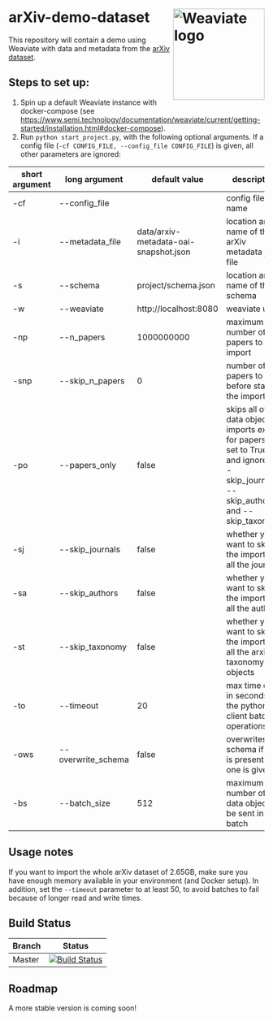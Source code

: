 # arXiv-demo-dataset  <img alt='Weaviate logo' src='https://raw.githubusercontent.com/semi-technologies/weaviate/19de0956c69b66c5552447e84d016f4fe29d12c9/docs/assets/weaviate-logo.png' width='180' align='right' />

This repository will contain a demo using Weaviate with data and metadata from the [arXiv dataset](https://www.kaggle.com/Cornell-University/arxiv).

## Steps to set up:
1. Spin up a default Weaviate instance with docker-compose (see https://www.semi.technology/documentation/weaviate/current/getting-started/installation.html#docker-compose).
2. Run `python start_project.py`, with the following optional arguments. If a config file (`-cf CONFIG_FILE, --config_file CONFIG_FILE`) is given, all other parameters are ignored:
  
  | short argument | long argument | default value | description |
  | ------ | ------ | ------ | ------ | 
  | -cf | --config_file |  | config file name |
  | -i | --metadata_file | data/arxiv-metadata-oai-snapshot.json | location and name of the arXiv metadata json file |
  | -s | --schema | project/schema.json | location and name of the schema |
  | -w | --weaviate | http://localhost:8080 | weaviate url |
  | -np | --n_papers | 1000000000 | maximum number of papers to import |
  | -snp | --skip_n_papers | 0 | number of papers to skip before starting the import |
  | -po | --papers_only | false | skips all other data object imports except for papers if set to True, and ignores --skip_journals, --skip_authors and --skip_taxonomy |
  | -sj | --skip_journals | false | whether you want to skip the import of all the journals |
  | -sa | --skip_authors | false | whether you want to skip the import of all the authors |
  | -st | --skip_taxonomy | false | whether you want to skip the import of all the arxiv taxonomy objects |
  | -to | --timeout | 20 | max time out in seconds for the python client batching operations |
  | -ows | --overwrite_schema | false | overwrites the schema if one is present and one is given |
  | -bs | --batch_size | 512 | maximum number of data objects to be sent in one batch |

## Usage notes
If you want to import the whole arXiv dataset of 2.65GB, make sure you have enough memory available in your environment (and Docker setup). In addition, set the `--timeout` parameter to at least 50, to avoid batches to fail because of longer read and write times.

## Build Status

| Branch   | Status        |
| -------- |:-------------:|
| Master   | [![Build Status](https://travis-ci.com/semi-technologies/weaviate-python-client.svg?token=1qdvi3hJanQcWdqEstmy&branch=master)](https://travis-ci.com/semi-technologies/weaviate-python-client)

## Roadmap
A more stable version is coming soon!

